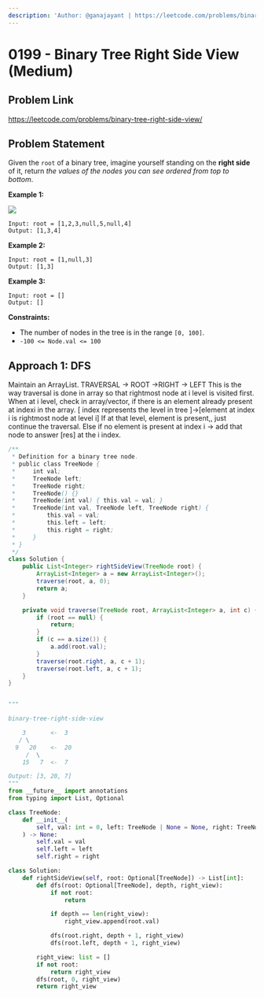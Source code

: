 ```yaml
---
description: 'Author: @ganajayant | https://leetcode.com/problems/binary-tree-right-side-view/'
---
```


# 0199 - Binary Tree Right Side View (Medium)

## Problem Link

https://leetcode.com/problems/binary-tree-right-side-view/

## Problem Statement

Given the `root` of a binary tree, imagine yourself standing on the **right side** of it, return _the values of the nodes you can see ordered from top to bottom_.

**Example 1:**

![](https://assets.leetcode.com/uploads/2021/02/14/tree.jpg)

```
Input: root = [1,2,3,null,5,null,4]
Output: [1,3,4]
```

**Example 2:**

```
Input: root = [1,null,3]
Output: [1,3]
```

**Example 3:**

```
Input: root = []
Output: []
```

**Constraints:**

* The number of nodes in the tree is in the range `[0, 100]`.
* `-100 <= Node.val <= 100`

## Approach 1: DFS
Maintain an ArrayList.
TRAVERSAL -> ROOT ->RIGHT -> LEFT This is the way traversal is done in array so that rightmost node at i level is visited first.
When at i level, check in array/vector, if there is an element already present at indexi in the array.
[ index represents the level in tree ]->[element at index i is rightmost node at level i]
If at that level, element is present,, just continue the traversal.
Else if no element is present at index i -> add that node to answer [res] at the i index.
<Tabs>
<TabItem value="java" label="Java">
<SolutionAuthor name="@ganajayant"/>

```java
/**
 * Definition for a binary tree node.
 * public class TreeNode {
 *     int val;
 *     TreeNode left;
 *     TreeNode right;
 *     TreeNode() {}
 *     TreeNode(int val) { this.val = val; }
 *     TreeNode(int val, TreeNode left, TreeNode right) {
 *         this.val = val;
 *         this.left = left;
 *         this.right = right;
 *     }
 * }
 */
class Solution {
    public List<Integer> rightSideView(TreeNode root) {
        ArrayList<Integer> a = new ArrayList<Integer>();
        traverse(root, a, 0);
        return a;
    }

    private void traverse(TreeNode root, ArrayList<Integer> a, int c) {
        if (root == null) {
            return;
        }
        if (c == a.size()) {
            a.add(root.val);
        }
        traverse(root.right, a, c + 1);
        traverse(root.left, a, c + 1);
    }
}
```
</TabItem>


<TabItem value="py" label="Python">
<SolutionAuthor name="@kondekarshubham123"/>

```py

"""

binary-tree-right-side-view

    3       <-  3
   / \
  9   20    <-  20
     /  \
    15   7  <-  7

Output: [3, 20, 7]
"""
from __future__ import annotations
from typing import List, Optional

class TreeNode:
    def __init__(
        self, val: int = 0, left: TreeNode | None = None, right: TreeNode | None = None
    ) -> None:
        self.val = val
        self.left = left
        self.right = right

class Solution:
    def rightSideView(self, root: Optional[TreeNode]) -> List[int]:
        def dfs(root: Optional[TreeNode], depth, right_view):
            if not root:
                return

            if depth == len(right_view):
                right_view.append(root.val)

            dfs(root.right, depth + 1, right_view)
            dfs(root.left, depth + 1, right_view)

        right_view: list = []
        if not root:
            return right_view
        dfs(root, 0, right_view)
        return right_view

```

</TabItem>
</Tabs>
